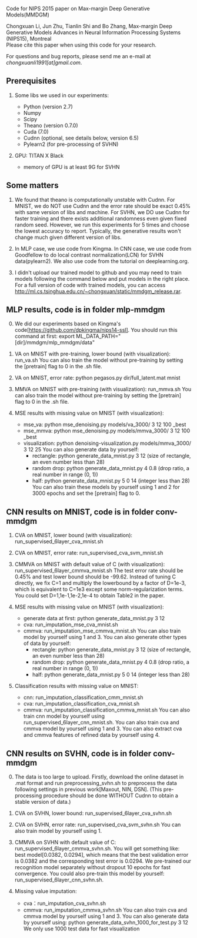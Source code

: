 Code for NIPS 2015 paper on Max-margin Deep Generative Models(MMDGM)

Chongxuan Li, Jun Zhu, Tianlin Shi and Bo Zhang,
Max-margin Deep Generative Models 
Advances in Neural Information Processing Systems (NIPS15), Montreal  
Please cite this paper when using this code for your research.

For questions and bug reports, please send me an e-mail at _chongxuanli1991[at]gmail.com_.


## Prerequisites

1. Some libs we used in our experiments:
    - Python (version 2.7)
	- Numpy
    - Scipy
    - Theano (version 0.7.0)
    - Cuda (7.0)
    - Cudnn (optional, see details below, version 6.5)
    - Pylearn2 (for pre-processing of SVHN)

2. GPU: TITAN X Black
    - memory of GPU is at least 9G for SVHN

## Some matters

1. We found that theano is computationally unstable with Cudnn. For MNIST, we do NOT use Cudnn and the error rate should be exact 0.45% with same version of libs and machine. For SVHN, we DO use Cudnn for faster training and there exists additional randomness even given fixed random seed. However, we run this experiments for 5 times and choose the lowest accuracy to report. Typically, the generative results won't change much given different version of libs. 

2. In MLP case, we use code from Kingma. In CNN case, we use code from Goodfellow to do local contrast normalization(LCN) for SVHN data(pylearn2). We also use code from the tutorial on deeplearning.org.

3. I didn't upload our trained model to github and you may need to train models following the command below and put models in the right place. For a full version of code with trained models, you can access http://ml.cs.tsinghua.edu.cn/~chongxuan/static/mmdgm_release.rar.

## MLP results, code is in folder mlp-mmdgm

0. We did our experiments based on Kingma's code[https://github.com/dpkingma/nips14-ssl]. 
You should run this command at first: export ML_DATA_PATH="[dir]/mmdgm/mlp_mmdgm/data"

1. VA on MNIST with pre-training, lower bound (with visualization): run_va.sh
You can also train the model without pre-training by setting the [pretrain] flag to 0 in the .sh file.

2. VA on MNIST, error rate: python pegasos.py dir/full_latent.mat mnist

3. MMVA on MNIST with pre-training (with visualization): run_mmva.sh
You can also train the model without pre-training by setting the [pretrain] flag to 0 in the .sh file.

4. MSE results with missing value on MNIST (with visualization): 
    - mse_va: python mse_denoising.py models/va_3000/ 3 12 100 _best
    - mse_mmva: python mse_denoising.py models/mmva_3000/ 3 12 100 _best
    - visualization: python denoising-visualization.py models/mmva_3000/ 3 12 25
    You can also generate data by yourself:
        - rectangle: python generate_data_mnist.py 3 12 (size of rectangle, an even number less than 28)
        - random drop: python generate_data_mnist.py 4 0.8 (drop ratio, a real number in range (0, 1))
        - half: python generate_data_mnist.py 5 0 14 (integer less than 28)
    You can also train these models by yourself using 1 and 2 for 3000 epochs and set the [pretrain] flag to 0.


## CNN results on MNIST, code is in folder conv-mmdgm

1. CVA on MNIST, lower bound (with visualization): run_supervised_6layer_cva_mnist.sh

2. CVA on MNIST, error rate: run_supervised_cva_svm_mnist.sh

3. CMMVA on MNIST with default value of C (with visualization): run_supervised_6layer_cmmva_mnist.sh
    The test error rate should be 0.45% and test lower bound should be -99.62. Instead of tuning C directly, we fix C=1 and multiply the lowerbound by a factor of D=1e-3, which is equivalent to C=1e3 except some norm-regularization terms. You could set D=1,1e-1,1e-2,1e-4 to obtain Table2 in the paper.

4. MSE results with missing value on MNIST (with visualization):
    - generate data at first: python generate_data_mnist.py 3 12
    - cva: run_imputation_mse_cva_mnist.sh
    - cmmva: run_imputation_mse_cmmva_mnist.sh
    You can also train model by yourself using 1 and 3.
    You can also generate other types of data by yourself:
        - rectangle: python generate_data_mnist.py 3 12 (size of rectangle, an even number less than 28)
        - random drop: python generate_data_mnist.py 4 0.8 (drop ratio, a real number in range (0, 1))
        - half: python generate_data_mnist.py 5 0 14 (integer less than 28)

5. Classification results with missing value on MNIST:
    - cnn: run_imputation_classification_cmm_mnist.sh
    - cva: run_imputation_classification_cva_mnist.sh
    - cmmva: run_imputation_classification_cmmva_mnist.sh
    You can also train cnn model by yourself using run_supervised_6layer_cnn_mnist.sh.
    You can also train cva and cmmva model by yourself using 1 and 3.
    You can also extract cva and cmmva features of refined data by yourself using 4.


## CNN results on SVHN, code is in folder conv-mmdgm

0. The data is too large to upload. Firstly, download the online dataset in .mat format and run preprocessing_svhn.sh to preprocess the data following settings in previous work[Maxout, NIN, DSN]. (This pre-processing procedure should be done WITHOUT Cudnn to obtain a stable version of data.)

1. CVA on SVHN, lower bound: run_supervised_6layer_cva_svhn.sh

2. CVA on SVHN, error rate: run_supervised_cva_svm_svhn.sh
    You can also train model by yourself using 1.

3. CMMVA on SVHN with default value of C: run_supervised_6layer_cmmva_svhn.sh.
    You will get something like: best model[0.0382, 0.0294], which means that the best validation error is 0.0382 and the corresponding test error is 0.0294.
    We pre-trained our recognition model separately without dropout 10 epochs for fast convergence. You could also pre-train this model by yourself: run_supervised_6layer_cnn_svhn.sh.

4. Missing value imputation: 
    - cva：run_imputation_cva_svhn.sh
    - cmmva: run_imputation_cmmva_svhn.sh
    You can also train cva and cmmva model by yourself using 1 and 3.
    You can also generate data by yourself using:
        python generate_data_svhn_1000_for_test.py 3 12
    We only use 1000 test data for fast visualization




